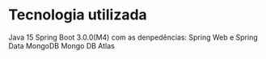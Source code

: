 # Tecnologia utilizada
Java 15
Spring Boot 3.0.0(M4) com as denpedências: Spring Web e Spring Data MongoDB
Mongo DB Atlas
